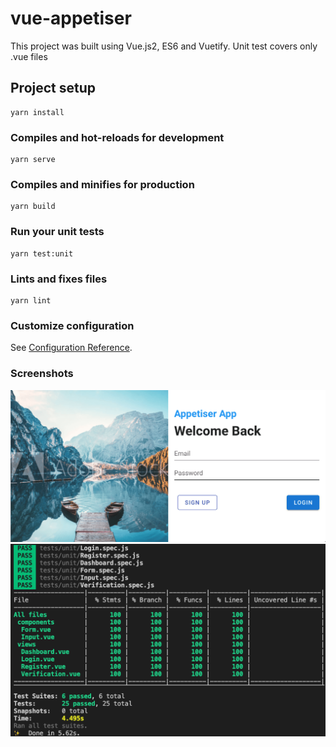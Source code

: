 # vue-appetiser

This project was built using Vue.js2, ES6 and Vuetify.
Unit test covers only .vue files

## Project setup
```
yarn install
```

### Compiles and hot-reloads for development
```
yarn serve
```

### Compiles and minifies for production
```
yarn build
```

### Run your unit tests
```
yarn test:unit
```

### Lints and fixes files
```
yarn lint
```

### Customize configuration
See [Configuration Reference](https://cli.vuejs.org/config/).


### Screenshots
<img src="screen-shot.png" width="771" />
<img src="unit-test.png" width="596" />